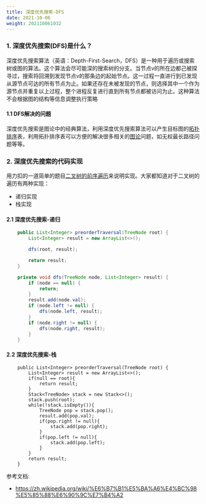 ```yaml
---
title: 深度优先搜索-DFS
date: 2021-10-06
weight: 202110061032
---
```


### 1. 深度优先搜索(DFS)是什么？

深度优先搜索算法（英语：Depth-First-Search，DFS）是一种用于遍历或搜索树或图的算法。这个算法会尽可能深的搜索树的分支。当节点v的所在边都己被探寻过，搜索将回溯到发现节点v的那条边的起始节点。这一过程一直进行到已发现从源节点可达的所有节点为止。如果还存在未被发现的节点，则选择其中一个作为源节点并重复以上过程，整个进程反复进行直到所有节点都被访问为止。这种算法不会根据图的结构等信息调整执行策略

#### 1.1 DFS解决的问题

深度优先搜索是图论中的经典算法，利用深度优先搜索算法可以产生目标图的[拓扑排序](https://zh.wikipedia.org/wiki/拓扑排序)表，利用拓扑排序表可以方便的解决很多相关的[图论](https://zh.wikipedia.org/wiki/图论)问题，如无权最长路径问题等等。

### 2. 深度优先搜索的代码实现

用力扣的一道简单的题目[二叉树的前序遍历](https://leetcode-cn.com/problems/binary-tree-preorder-traversal/)来说明实现。大家都知道对于二叉树的遍历有两种实现：

- 递归实现
- 栈实现

#### 2.1 深度优先搜索-递归

```java
    public List<Integer> preorderTraversal(TreeNode root) {
        List<Integer> result = new ArrayList<>();

        dfs(root, result);

        return result;
    }

    private void dfs(TreeNode node, List<Integer> result) {
        if (node == null) {
            return;
        }
        result.add(node.val);
        if (node.left != null) {
            dfs(node.left, result);
        }
        if (node.right != null) {
            dfs(node.right, result);
        }
    }
```

#### 2.2 深度优先搜索-栈

```
    public List<Integer> preorderTraversal(TreeNode root) {
        List<Integer> result = new ArrayList<>();
        if(null == root){
            return result;
        }
        Stack<TreeNode> stack = new Stack<>();
        stack.push(root);
        while(!stack.isEmpty()){
            TreeNode pop = stack.pop();
            result.add(pop.val);
            if(pop.right != null){
                stack.add(pop.right);
            }
            if(pop.left != null){
                stack.add(pop.left);
            }
        }
        return result;
    }
```

参考文档:

- https://zh.wikipedia.org/wiki/%E6%B7%B1%E5%BA%A6%E4%BC%98%E5%85%88%E6%90%9C%E7%B4%A2

